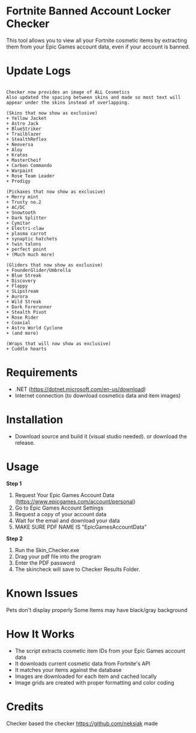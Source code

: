 # Fortnite Banned Account Locker Checker
This tool allows you to view all your Fortnite cosmetic items by extracting them from your Epic Games account data, even if your account is banned.

# Update Logs
```

Checker now provides an image of ALL Cosmetics
Also updated the spacing between skins and made so most text will appear under the skins instead of overlapping.

(Skins that now show as exclusive)
+ Yellow Jacket
+ Astro Jack
+ BlueStriker
+ Trailblazer
+ StealthReflex
+ Neoversa
+ Aloy
+ Kratos
+ MasterCheif
+ Carbon Commando
+ Warpaint
+ Rose Team Leader
+ Prodigy

(Pickaxes that now show as exclusive)
+ Merry mint
+ Trusty no.2
+ AC/DC
+ Snowtooth
+ Dark Splitter
+ Cymitar
+ Electri-claw
+ plasma carrot
+ synaptic hatchets
+ twin talons
+ perfect point
+ (Much much more)

(Gliders that now show as exclusive)
+ FounderGlider/Umbrella
+ Blue Streak
+ Discovery
+ Flappy
+ SLipstream
+ Aurora
+ Wild Streak
+ Dark Forerunner
+ Stealth Pivot
+ Rose Rider
+ Coaxial
+ Astro World Cyclone
+ (and more)

(Wraps that will now show as exclusive)
+ Cuddle hearts
```

# Requirements
* .NET (https://dotnet.microsoft.com/en-us/download)
* Internet connection (to download cosmetics data and item images)

# Installation
* Download source and build it (visual studio needed). or download the release.

# Usage
**Step 1**
1. Request Your Epic Games Account Data (https://www.epicgames.com/account/personal)
2. Go to Epic Games Account Settings
3. Request a copy of your account data
4. Wait for the email and download your data
5. MAKE SURE PDF NAME IS "EpicGamesAccountData"

**Step 2**
1. Run the Skin_Checker.exe
2. Drag your pdf file into the program
3. Enter the PDF password
4. The skincheck will save to Checker Results Folder.

# Known Issues
Pets don't display properly
Some Items may have black/gray background

# How It Works
* The script extracts cosmetic item IDs from your Epic Games account data
* It downloads current cosmetic data from Fortnite's API
* It matches your items against the database
* Images are downloaded for each item and cached locally
* Image grids are created with proper formatting and color coding


# Credits
Checker based the checker https://github.com/neksiak made
